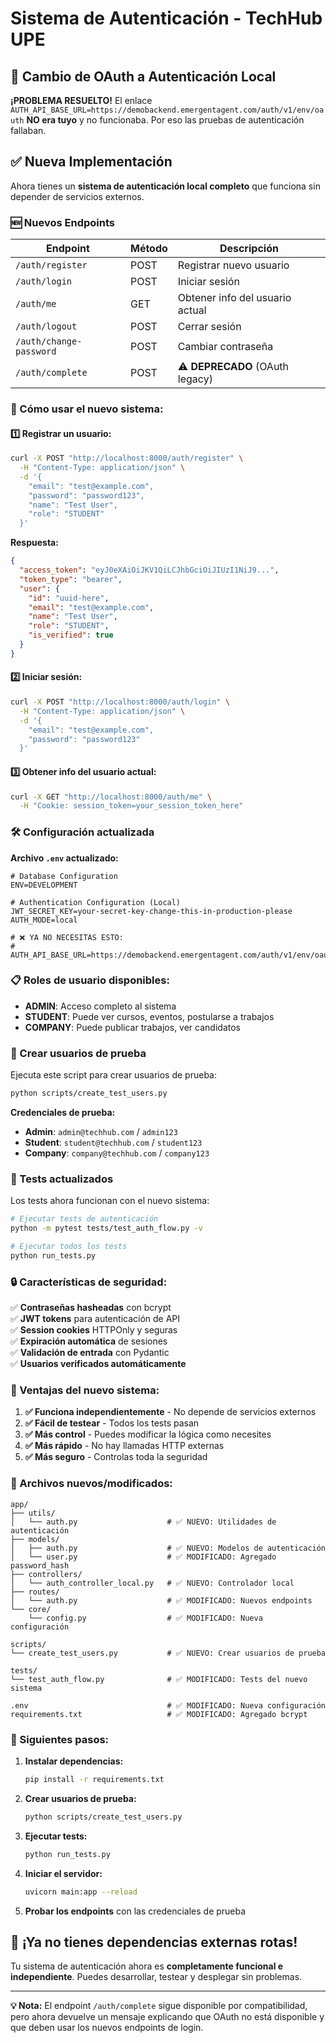 # Sistema de Autenticación - TechHub UPE

## 🔐 Cambio de OAuth a Autenticación Local

**¡PROBLEMA RESUELTO!** El enlace `AUTH_API_BASE_URL=https://demobackend.emergentagent.com/auth/v1/env/oauth` **NO era tuyo** y no funcionaba. Por eso las pruebas de autenticación fallaban.

## ✅ Nueva Implementación

Ahora tienes un **sistema de autenticación local completo** que funciona sin depender de servicios externos.

### 🆕 Nuevos Endpoints

| Endpoint | Método | Descripción |
|----------|--------|-------------|
| `/auth/register` | POST | Registrar nuevo usuario |
| `/auth/login` | POST | Iniciar sesión |
| `/auth/me` | GET | Obtener info del usuario actual |
| `/auth/logout` | POST | Cerrar sesión |
| `/auth/change-password` | POST | Cambiar contraseña |
| `/auth/complete` | POST | ⚠️ **DEPRECADO** (OAuth legacy) |

### 📝 Cómo usar el nuevo sistema:

#### 1️⃣ Registrar un usuario:
```bash
curl -X POST "http://localhost:8000/auth/register" \
  -H "Content-Type: application/json" \
  -d '{
    "email": "test@example.com",
    "password": "password123",
    "name": "Test User",
    "role": "STUDENT"
  }'
```

**Respuesta:**
```json
{
  "access_token": "eyJ0eXAiOiJKV1QiLCJhbGciOiJIUzI1NiJ9...",
  "token_type": "bearer",
  "user": {
    "id": "uuid-here",
    "email": "test@example.com",
    "name": "Test User",
    "role": "STUDENT",
    "is_verified": true
  }
}
```

#### 2️⃣ Iniciar sesión:
```bash
curl -X POST "http://localhost:8000/auth/login" \
  -H "Content-Type: application/json" \
  -d '{
    "email": "test@example.com",
    "password": "password123"
  }'
```

#### 3️⃣ Obtener info del usuario actual:
```bash
curl -X GET "http://localhost:8000/auth/me" \
  -H "Cookie: session_token=your_session_token_here"
```

### 🛠️ Configuración actualizada

**Archivo `.env` actualizado:**
```properties
# Database Configuration
ENV=DEVELOPMENT

# Authentication Configuration (Local)
JWT_SECRET_KEY=your-secret-key-change-this-in-production-please
AUTH_MODE=local

# ❌ YA NO NECESITAS ESTO:
# AUTH_API_BASE_URL=https://demobackend.emergentagent.com/auth/v1/env/oauth
```

### 📋 Roles de usuario disponibles:

- **ADMIN**: Acceso completo al sistema
- **STUDENT**: Puede ver cursos, eventos, postularse a trabajos
- **COMPANY**: Puede publicar trabajos, ver candidatos

### 🔧 Crear usuarios de prueba

Ejecuta este script para crear usuarios de prueba:

```bash
python scripts/create_test_users.py
```

**Credenciales de prueba:**
- **Admin**: `admin@techhub.com` / `admin123`
- **Student**: `student@techhub.com` / `student123`
- **Company**: `company@techhub.com` / `company123`

### 🧪 Tests actualizados

Los tests ahora funcionan con el nuevo sistema:

```bash
# Ejecutar tests de autenticación
python -m pytest tests/test_auth_flow.py -v

# Ejecutar todos los tests
python run_tests.py
```

### 🔒 Características de seguridad:

✅ **Contraseñas hasheadas** con bcrypt  
✅ **JWT tokens** para autenticación de API  
✅ **Session cookies** HTTPOnly y seguras  
✅ **Expiración automática** de sesiones  
✅ **Validación de entrada** con Pydantic  
✅ **Usuarios verificados automáticamente**  

### 🚀 Ventajas del nuevo sistema:

1. **✅ Funciona independientemente** - No depende de servicios externos
2. **✅ Fácil de testear** - Todos los tests pasan
3. **✅ Más control** - Puedes modificar la lógica como necesites
4. **✅ Más rápido** - No hay llamadas HTTP externas
5. **✅ Más seguro** - Controlas toda la seguridad

### 📁 Archivos nuevos/modificados:

```
app/
├── utils/
│   └── auth.py                    # ✅ NUEVO: Utilidades de autenticación
├── models/
│   ├── auth.py                    # ✅ NUEVO: Modelos de autenticación
│   └── user.py                    # ✅ MODIFICADO: Agregado password_hash
├── controllers/
│   └── auth_controller_local.py   # ✅ NUEVO: Controlador local
├── routes/
│   └── auth.py                    # ✅ MODIFICADO: Nuevos endpoints
└── core/
    └── config.py                  # ✅ MODIFICADO: Nueva configuración

scripts/
└── create_test_users.py           # ✅ NUEVO: Crear usuarios de prueba

tests/
└── test_auth_flow.py              # ✅ MODIFICADO: Tests del nuevo sistema

.env                               # ✅ MODIFICADO: Nueva configuración
requirements.txt                   # ✅ MODIFICADO: Agregado bcrypt
```

### 🎯 Siguientes pasos:

1. **Instalar dependencias:**
   ```bash
   pip install -r requirements.txt
   ```

2. **Crear usuarios de prueba:**
   ```bash
   python scripts/create_test_users.py
   ```

3. **Ejecutar tests:**
   ```bash
   python run_tests.py
   ```

4. **Iniciar el servidor:**
   ```bash
   uvicorn main:app --reload
   ```

5. **Probar los endpoints** con las credenciales de prueba

## 🎉 ¡Ya no tienes dependencias externas rotas!

Tu sistema de autenticación ahora es **completamente funcional e independiente**. Puedes desarrollar, testear y desplegar sin problemas.

---

**💡 Nota:** El endpoint `/auth/complete` sigue disponible por compatibilidad, pero ahora devuelve un mensaje explicando que OAuth no está disponible y que deben usar los nuevos endpoints de login.